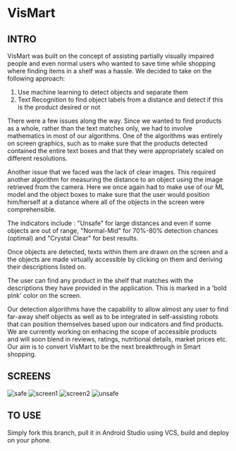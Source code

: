 # VisMart
## INTRO
VisMart was built on the concept of assisting partially visually impaired people and even normal users who wanted to save time while shopping where finding items in a shelf was a hassle.
We decided to take on the following approach:
1) Use machine learning to detect objects and separate them
2) Text Recognition to find object labels from a distance and detect if this is the product desired or not

There were a few issues along the way. Since we wanted to find products as a whole, rather than the text matches only, we had to involve mathematics in most of our algorithms. One of the algorithms was entirely on screen graphics, such as to make sure that the products detected contained the entire text boxes and that they were appropriately scaled on different resolutions.

Another issue that we faced was the lack of clear images. This required another algorithm for measuring the distance to an object using the image retrieved from the camera. Here we once again had to make use of our ML model and the object boxes to make sure that the user would position him/herself at a distance where all of the objects in the screen were comprehensible.

The indicators include : "Unsafe" for large distances and even if some objects are out of range, "Normal-Mid" for 70%-80% detection chances (optimal) and "Crystal Clear" for best results.

Once objects are detected, texts within them are drawn on the screen and a the objects are made virtually accessible by clicking on them and deriving their descriptions listed on.

The user can find any product in the shelf that matches with the descriptions they have provided in the application. This is marked in a 'bold pink' color on the screen.

Our detection algorithms have the capability to allow almost any user to find far-away shelf objects as well as to be integrated in self-assisting robots that can position themselves based upon our indicators and find products. We are currently working on enhacing the scope of accessible products and will soon blend in reviews, ratings, nutritional details, market prices etc. Our aim is to convert VisMart to be the next breakthrough in Smart shopping.

## SCREENS
![safe](https://user-images.githubusercontent.com/73356311/219922914-ec7c1bf8-f800-4dbe-947a-bb1d29db7379.PNG)
![screen1](https://user-images.githubusercontent.com/73356311/219922917-108994ed-a9f0-4c81-9281-382123e10b80.png)
![screen2](https://user-images.githubusercontent.com/73356311/219922919-e2628ae7-f1cd-4f35-a136-d04dfff779f2.PNG)
![unsafe](https://user-images.githubusercontent.com/73356311/219922921-811c5e84-510c-4ae6-8d88-73745a50f733.PNG)

## TO USE
Simply fork this branch, pull it in Android Studio using VCS, build and deploy on your phone.
